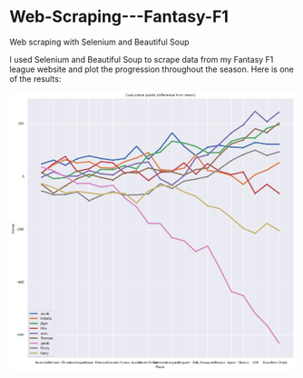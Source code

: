 # Web-Scraping---Fantasy-F1
 Web scraping with Selenium and Beautiful Soup

I used Selenium and Beautiful Soup to scrape data from my Fantasy F1 league website and plot the progression throughout the season. 
Here is one of the results:

![Difference to average score by race](https://github.com/Jacob-Lang/Web-Scraping---Fantasy-F1/blob/master/difference_from_mean.png)
